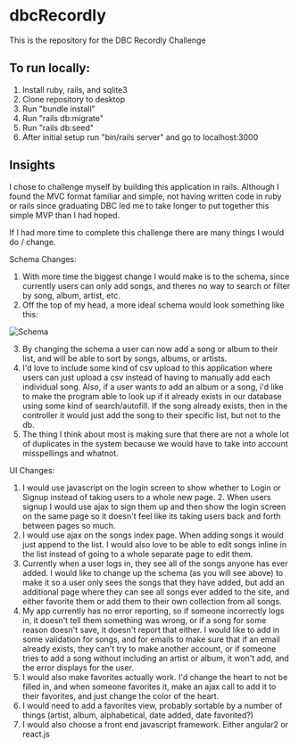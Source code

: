 # dbcRecordly
This is the repository for the DBC Recordly Challenge

## To run locally:
1. Install ruby, rails, and sqlite3
2. Clone repository to desktop
3. Run "bundle install"
4. Run "rails db:migrate"
5. Run "rails db:seed"
6. After initial setup run "bin/rails server" and go to localhost:3000


## Insights

I chose to challenge myself by building this application in rails. Although I found the MVC format familiar and simple, not having written code in ruby or rails since graduating DBC led me to take longer to put together this simple MVP than I had hoped. 

If I had more time to complete this challenge there are many things I would do / change. 

Schema Changes:

1. With more time the biggest change I would make is to the schema, since currently users can only add songs, and theres no way to search or filter by song, album, artist, etc.
2. Off the top of my head, a more ideal schema would look something like this:

![Schema](http://i.imgur.com/eTdTVcB.png)

3. By changing the schema a user can now add a song or album to their list, and will be able to sort by songs, albums, or artists. 
4. I'd love to include some kind of csv upload to this application where users can just upload a csv instead of having to manually add each individual song. Also, if a user wants to add an album or a song, i'd like to make the program able to look up if it already exists in our database using some kind of search/autofill. If the song already exists, then in the controller it would just add the song to their specific list, but not to the db. 
5. The thing I think about most is making sure that there are not a whole lot of duplicates in the system because we would have to take into account misspellings and whatnot. 

UI Changes:

1. I would use javascript on the login screen to show whether to Login or Signup instead of taking users to a whole new page. 2. When users signup I would use ajax to sign them up and then show the login screen on the same page so it doesn't feel like its taking users back and forth between pages so much.
3. I would use ajax on the songs index page. When adding songs it would just append to the list. I would also love to be able to edit songs inline in the list instead of going to a whole separate page to edit them.
4. Currently when a user logs in, they see all of the songs anyone has ever added. I would like to change up the schema (as you will see above) to make it so a user only sees the songs that they have added, but add an additional page where they can see all songs ever added to the site, and either favorite them or add them to their own collection from all songs.
5. My app currently has no error reporting, so if someone incorrectly logs in, it doesn't tell them something was wrong, or if a song for some reason doesn't save, it doesn't report that either. I would like to add in some validation for songs, and for emails to make sure that if an email already exists, they can't try to make another account, or if someone tries to add a song without including an artist or album, it won't add, and the error displays for the user.
6. I would also make favorites actually work. I'd change the heart to not be filled in, and when someone favorites it, make an ajax call to add it to their favorites, and just change the color of the heart.
7. I would need to add a favorites view, probably sortable by a number of things (artist, album, alphabetical, date added, date favorited?)
8. I would also choose a front end javascript framework. Either angular2 or react.js 





